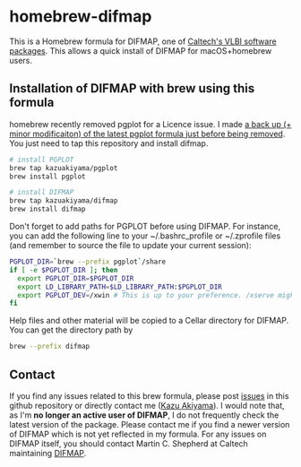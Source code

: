 # homebrew-difmap
This is a Homebrew formula for DIFMAP, one of [Caltech's VLBI software packages](http://www.astro.caltech.edu/~tjp/citvlb/index.html). 
This allows a quick install of DIFMAP for macOS+homebrew users.

## Installation of DIFMAP with brew using this formula
homebrew recently removed pgplot for a Licence issue. 
I made [a back up (+ minor modificaiton) of the latest pgplot formula just before being removed](https://github.com/kazuakiyama/homebrew-pgplot).
You just need to tap this repository and install difmap.

```bash
# install PGPLOT
brew tap kazuakiyama/pgplot
brew install pgplot

# install DIFMAP
brew tap kazuakiyama/difmap
brew install difmap
```

Don't forget to add paths for PGPLOT before using DIFMAP.
For instance, you can add the following line to your ~/.bashrc_profile or ~/.zprofile files (and remember to source the file to update your current session):

```bash
PGPLOT_DIR=`brew --prefix pgplot`/share
if [ -e $PGPLOT_DIR ]; then
  export PGPLOT_DIR=$PGPLOT_DIR
  export LD_LIBRARY_PATH=$LD_LIBRARY_PATH:$PGPLOT_DIR
  export PGPLOT_DEV=/xwin # This is up to your preference. /xserve might be your choise.
fi
```

Help files and other material will be copied to a Cellar directory for DIFMAP. You can get the directory path by

```bash
brew --prefix difmap
```


## Contact
If you find any issues related to this brew formula, please post [issues](https://github.com/kazuakiyama/homebrew-difmap/issues) in this github repository
or directly contact me ([Kazu Akiyama](https://sites.mit.edu/kazuakiyama)). I would note that, as I'm **no longer an active user of DIFMAP**, 
I do not frequently check the latest version of the package. Please contact me if you find a newer version of DIFMAP which is not yet reflected in my formula.
For any issues on DIFMAP itself, you should contact Martin C. Shepherd at Caltech maintaining [DIFMAP](http://www.astro.caltech.edu/~tjp/citvlb/index.html).
